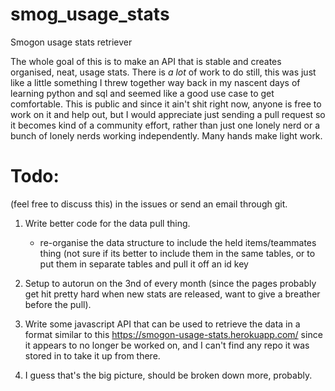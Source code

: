 # smog_usage_stats
Smogon usage stats retriever

The whole goal of this is to make an API that is stable and creates organised, neat, usage stats. There is _a lot_ of work to do still, this was just like a little something I threw together way back in my nascent days of learning python and sql and seemed like a good use case to get comfortable. This is public and since it ain't shit right now, anyone is free to work on it and help out, but I would appreciate just sending a pull request so it becomes kind of a community effort, rather than just one lonely nerd or a bunch of lonely nerds working independently. Many hands make light work. 

# Todo: 
(feel free to discuss this) in the issues or send an email through git.

1. Write better code for the data pull thing.
    - re-organise the data structure to include the held items/teammates thing (not sure if its better to include them in the same tables, or to put them in separate tables and pull it off an id key
    
2. Setup to autorun on the 3nd of every month (since the pages probably get hit pretty hard when new stats are released, want to give a breather before the pull).

3. Write some javascript API that can be used to retrieve the data in a format similar to this https://smogon-usage-stats.herokuapp.com/ since it appears to no longer be worked on, and I can't find any repo it was stored in to take it up from there.

4. I guess that's the big picture, should be broken down more, probably.

